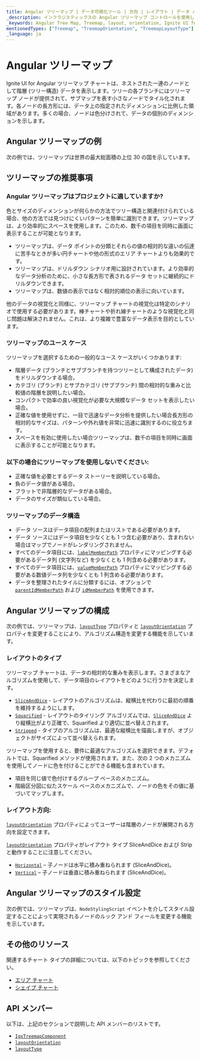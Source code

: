 ```yaml
---
title: Angular ツリーマップ | データ可視化ツール | 方向 | レイアウト | データ バインディング | インフラジスティックス
_description: インフラジスティックスの Angular ツリーマップ コントロールを使用して、複数のレベルをサポートするストリップ、長方形、およびスライスアンドダイス アルゴリズムのデータ ポイントの相対的なウェイトを表示します。Ignite UI for Angular ツリーマップについて説明します。
_keywords: Angular Tree Map, Treemap, layout, orientation, Ignite UI for Angular, Infragistics, Angular ツリーマップ, ツリーマップ, レイアウト, 方向, インフラジスティックス
mentionedTypes: ["Treemap", "TreemapOrientation", "TreemapLayoutType"]
_language: ja
---
```


# Angular ツリーマップ

Ignite UI for Angular ツリーマップ チャートは、ネストされた一連のノードとして階層 (ツリー構造) データを表示します。ツリーの各ブランチにはツリーマップ ノードが提供されて、サブマップを表す小さなノードでタイル化されます。各ノードの長方形には、データ上の指定されたディメンションに比例した領域があります。多くの場合、ノードは色分けされて、データの個別のディメンションを示します。

## Angular ツリーマップの例

次の例では、ツリーマップは世界の最大総面積の上位 30 の国を示しています。

<code-view style="height: 600px"
           data-demos-base-url="{environment:dvDemosBaseUrl}"
           iframe-src="{environment:dvDemosBaseUrl}/charts/tree-map-overview"
           alt="Angular ツリーマップの例"
           github-src="charts/tree-map/overview">
</code-view>

<div class="divider--half"></div>

## ツリーマップの推奨事項

### Angular ツリーマップはプロジェクトに適していますか?

色とサイズのディメンションが何らかの方法でツリー構造と関連付けられている場合、他の方法では見つけにくいパターンを簡単に識別できます。ツリーマップは、より効率的にスペースを使用します。このため、数千の項目を同時に画面に表示することが可能となります。

-   ツリーマップは、データ ポイントの分類とそれらの値の相対的な違いの伝達に苦手なときが多い円チャートや他の形式のエリア チャートよりも効果的です。
-   ツリーマップは、ドリルダウン シナリオ用に設計されています。より効率的なデータ分析のために、小さな長方形で表されるデータ セットに継続的にドリルダウンできます。
-   ツリーマップは、数値の表示ではなく相対的順位の表示に向いています。

他のデータの視覚化と同様に、ツリーマップ チャートの視覚化は特定のシナリオで使用する必要があります。棒チャートや折れ線チャートのような視覚化と同じ問題は解決されません。これは、より複雑で豊富なデータ表示を目的としています。

### ツリーマップのユース ケース

ツリーマップを選択するための一般的なユース ケースがいくつかあります:

-   階層データ (ブランチとサブブランチを持つツリーとして構成されたデータ) をドリルダウンする場合。
-   カテゴリ (ブランチ) とサブカテゴリ (サブブランチ) 間の相対的な重みと比較値の階層を説明したい場合。
-   コンパクトで効率の良い視覚化が必要な大規模なデータ セットを表示したい場合。
-   正確な値を使用せずに、一目で迅速なデータ分析を提供したい場合長方形の相対的なサイズは、パターンや外れ値を非常に迅速に識別するのに役立ちます。
-   スペースを有効に使用したい場合ツリーマップは、数千の項目を同時に画面に表示することが可能となります。

### 以下の場合にツリーマップを使用しないでください:

-   正確な値を必要とするデータ ストーリーを説明している場合。
-   負のデータ値がある場合。
-   フラットで非階層的なデータがある場合。
-   データのサイズが類似している場合。

### ツリーマップのデータ構造

-   データ ソースはデータ項目の配列またはリストである必要があります。
-   データ ソースにはデータ項目を少なくとも 1 つ含む必要があり、含まれない場合はマップでノードがレンダリングされません。
-   すべてのデータ項目には、[`labelMemberPath`]({environment:dvApiBaseUrl}/products/ignite-ui-angular/api/docs/typescript/latest/classes/igxtreemapcomponent.html#labelmemberpath) プロパティにマッピングする必要があるデータ列 (文字列など) を少なくとも 1 列含める必要があります。
-   すべてのデータ項目には、[`valueMemberPath`]({environment:dvApiBaseUrl}/products/ignite-ui-angular/api/docs/typescript/latest/classes/igxtreemapcomponent.html#valuememberpath) プロパティにマッピングする必要がある数値データ列を少なくとも 1 列含める必要があります。
-   データを整理されたタイルに分類するには、オプションで [`parentIdMemberPath`]({environment:dvApiBaseUrl}/products/ignite-ui-angular/api/docs/typescript/latest/classes/igxtreemapcomponent.html#parentidmemberpath) および [`idMemberPath`]({environment:dvApiBaseUrl}/products/ignite-ui-angular/api/docs/typescript/latest/classes/igxtreemapcomponent.html#idmemberpath) を使用できます。

## Angular ツリーマップの構成

次の例では、ツリーマップは、[`layoutType`]({environment:dvApiBaseUrl}/products/ignite-ui-angular/api/docs/typescript/latest/classes/igxtreemapcomponent.html#layouttype) プロパティと [`layoutOrientation`]({environment:dvApiBaseUrl}/products/ignite-ui-angular/api/docs/typescript/latest/classes/igxtreemapcomponent.html#layoutorientation) プロパティを変更することにより、アルゴリズム構造を変更する機能を示しています。

<code-view style="height: 600px"
           data-demos-base-url="{environment:dvDemosBaseUrl}"
           iframe-src="{environment:dvDemosBaseUrl}/charts/tree-map-layout"
           alt="Angular ツリーマップのレイアウト構成"
           github-src="charts/tree-map/layout">
</code-view>

<div class="divider--half"></div>

### レイアウトのタイプ

ツリーマップ チャートは、データの相対的な重みを表示します。さまざまなアルゴリズムを使用して、データ項目のレイアウトをどのように行うかを決定します。

-   [`SliceAndDice`]({environment:dvApiBaseUrl}/products/ignite-ui-angular/api/docs/typescript/latest/enums/treemaplayouttype.html#sliceanddice) - レイアウトのアルゴリズムは、縦横比を代わりに最初の順番を維持するようにします。
-   [`Squarified`]({environment:dvApiBaseUrl}/products/ignite-ui-angular/api/docs/typescript/latest/enums/treemaplayouttype.html#squarified) - レイアウトのタイリング アルゴリズムでは、[`SliceAndDice`]({environment:dvApiBaseUrl}/products/ignite-ui-angular/api/docs/typescript/latest/enums/treemaplayouttype.html#sliceanddice) より縦横比がより正確で、Squarified より適切に並べ替えされます。
-   [`Stripped`]({environment:dvApiBaseUrl}/products/ignite-ui-angular/api/docs/typescript/latest/enums/treemaplayouttype.html#stripped) - タイプのアルゴリズムは、最適な縦横比を描画しますが、オブジェクトがサイズによって並べ替えられます。

ツリーマップを使用すると、要件に最適なアルゴリズムを選択できます。デフォルトでは、Squarified メソッドが使用されます。また、次の 2 つのメカニズムを使用してノードに色を付けることができる機能も含まれています。

-   項目を同じ値で色付けするグループ ベースのメカニズム。
-   階級区分図に似たスケール ベースのメカニズムで、ノードの色をその値に基づいてマップします。

### レイアウト方向:

[`layoutOrientation`]({environment:dvApiBaseUrl}/products/ignite-ui-angular/api/docs/typescript/latest/classes/igxtreemapcomponent.html#layoutorientation) プロパティによってユーザーは階層のノードが展開される方向を設定できます。

[`layoutOrientation`]({environment:dvApiBaseUrl}/products/ignite-ui-angular/api/docs/typescript/latest/classes/igxtreemapcomponent.html#layoutorientation) プロパティがレイアウト タイプ SliceAndDice および Strip と動作することに注意してください。

-   [`Horizontal`]({environment:dvApiBaseUrl}/products/ignite-ui-angular/api/docs/typescript/latest/enums/treemaporientation.html#horizontal) – 子ノードは水平に積み重ねられます (SliceAndDice)。
-   [`Vertical`]({environment:dvApiBaseUrl}/products/ignite-ui-angular/api/docs/typescript/latest/enums/treemaporientation.html#vertical) – 子ノードは垂直に積み重ねられます (SliceAndDice)。

## Angular ツリーマップのスタイル設定

次の例では、ツリーマップは、`NodeStylingScript` イベントを介してスタイル設定することによって実現されるノードのルック アンド フィールを変更する機能を示しています。

<code-view style="height: 600px"
           data-demos-base-url="{environment:dvDemosBaseUrl}"
           iframe-src="{environment:dvDemosBaseUrl}/charts/tree-map-styling"
           alt="Angular ツリーマップのスタイル設定"
           github-src="charts/tree-map/styling">
</code-view>

<div class="divider--half"></div>

## その他のリソース

関連するチャート タイプの詳細については、以下のトピックを参照してください。

-   [エリア チャート](area-chart.md)
-   [シェイプ チャート](shape-chart.md)

## API メンバー

以下は、上記のセクションで説明した API メンバーのリストです。

-   [`IgxTreemapComponent`]({environment:dvApiBaseUrl}/products/ignite-ui-angular/api/docs/typescript/latest/classes/igxtreemapcomponent.html)
-   [`layoutOrientation`]({environment:dvApiBaseUrl}/products/ignite-ui-angular/api/docs/typescript/latest/classes/igxtreemapcomponent.html#layoutorientation)
-   [`layoutType`]({environment:dvApiBaseUrl}/products/ignite-ui-angular/api/docs/typescript/latest/classes/igxtreemapcomponent.html#layouttype)
